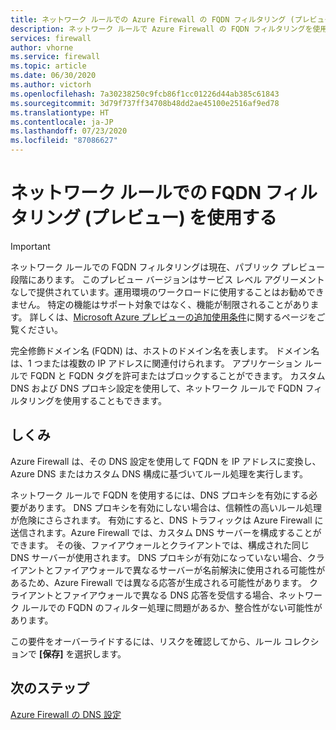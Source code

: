 ```yaml
---
title: ネットワーク ルールでの Azure Firewall の FQDN フィルタリング (プレビュー)
description: ネットワーク ルールで Azure Firewall の FQDN フィルタリングを使用する方法
services: firewall
author: vhorne
ms.service: firewall
ms.topic: article
ms.date: 06/30/2020
ms.author: victorh
ms.openlocfilehash: 7a30238250c9fcb86f1cc01226d44ab385c61843
ms.sourcegitcommit: 3d79f737ff34708b48dd2ae45100e2516af9ed78
ms.translationtype: HT
ms.contentlocale: ja-JP
ms.lasthandoff: 07/23/2020
ms.locfileid: "87086627"
---
```

# <a name="use-fqdn-filtering-in-network-rules-preview"></a>ネットワーク ルールでの FQDN フィルタリング (プレビュー) を使用する

> [!IMPORTANT]
> ネットワーク ルールでの FQDN フィルタリングは現在、パブリック プレビュー段階にあります。
> このプレビュー バージョンはサービス レベル アグリーメントなしで提供されています。運用環境のワークロードに使用することはお勧めできません。 特定の機能はサポート対象ではなく、機能が制限されることがあります。 詳しくは、[Microsoft Azure プレビューの追加使用条件](https://azure.microsoft.com/support/legal/preview-supplemental-terms/)に関するページをご覧ください。

完全修飾ドメイン名 (FQDN) は、ホストのドメイン名を表します。 ドメイン名は、1 つまたは複数の IP アドレスに関連付けられます。 アプリケーション ルールで FQDN と FQDN タグを許可またはブロックすることができます。 カスタム DNS および DNS プロキシ設定を使用して、ネットワーク ルールで FQDN フィルタリングを使用することもできます。

## <a name="how-it-works"></a>しくみ

Azure Firewall は、その DNS 設定を使用して FQDN を IP アドレスに変換し、Azure DNS またはカスタム DNS 構成に基づいてルール処理を実行します。

ネットワーク ルールで FQDN を使用するには、DNS プロキシを有効にする必要があります。 DNS プロキシを有効にしない場合は、信頼性の高いルール処理が危険にさらされます。 有効にすると、DNS トラフィックは Azure Firewall に送信されます。Azure Firewall では、カスタム DNS サーバーを構成することができます。 その後、ファイアウォールとクライアントでは、構成された同じ DNS サーバーが使用されます。 DNS プロキシが有効になっていない場合、クライアントとファイアウォールで異なるサーバーが名前解決に使用される可能性があるため、Azure Firewall では異なる応答が生成される可能性があります。 クライアントとファイアウォールで異なる DNS 応答を受信する場合、ネットワーク ルールでの FQDN のフィルター処理に問題があるか、整合性がない可能性があります。

この要件をオーバーライドするには、リスクを確認してから、ルール コレクションで **[保存]** を選択します。

## <a name="next-steps"></a>次のステップ

[Azure Firewall の DNS 設定](dns-settings.md)
